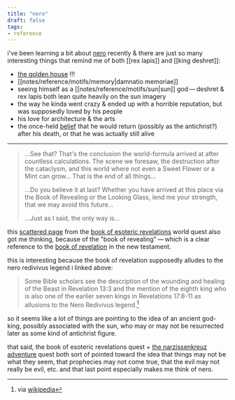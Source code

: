 ```yaml
---
title: "nero"
draft: false
tags:
- reference
---
```


i've been learning a bit about [nero](https://en.wikipedia.org/wiki/Nero?useskin=vector) recently & there are just so many interesting things that remind me of both [[rex lapis]] and [[king deshret]]:
- [the golden house](https://en.wikipedia.org/wiki/Domus_Aurea?useskin=vector) !!!
- [[notes/reference/motifs/memory|damnatio memoriae]]
- seeing himself as a [[notes/reference/motifs/sun|sun]] god — deshret & rex lapis both lean quite heavily on the sun imagery
- the way he kinda went crazy & ended up with a horrible reputation, but was supposedly loved by his people 
- his love for architecture & the arts
- the once-held [belief](https://en.wikipedia.org/wiki/Nero_Redivivus_legend?useskin=vector) that he would return (possibly as the antichrist?) after his death, or that he was actually still alive

---

> ...See that? That's the conclusion the world-formula arrived at after countless calculations. The scene we foresaw, the destruction after the cataclysm, and this world where not even a Sweet Flower or a Mint can grow... That is the end of all things... 
> 
> ...Do you believe it at last? Whether you have arrived at this place via the Book of Revealing or the Looking Glass, lend me your strength, that we may avoid this future... 
> 
> ...Just as I said, the only way is...

this [scattered page](https://ambr.top/en/archive/book/120590/scattered-page) from the [book of esoteric revelations](https://genshin-impact.fandom.com/wiki/Book_of_Esoteric_Revelations) world quest also got me thinking, because of the "book of revealing" — which is a clear reference to the [book of revelation](https://en.wikipedia.org/wiki/Book_of_Revelation?useskin=vector) in the new testament. 

this is interesting because the book of revelation supposedly alludes to the nero redivivus legend i linked above:

> Some Bible scholars see the description of the wounding and healing of the Beast in Revelation 13:3 and the mention of the eighth king who is also one of the earlier seven kings in Revelations 17:8-11 as allusions to the Nero Redivivus legend.[^1]

so it seems like a lot of things are pointing to the idea of an ancient god-king, possibly associated with the sun, who may or may not be resurrected later as some kind of antichrist figure. 

that said, the book of esoteric revelations quest + [the narzissenkreuz adventure](https://genshin-impact.fandom.com/wiki/The_Narzissenkreuz_Adventure_(Act)) quest both sort of pointed toward the idea that things may not be what they seem, that prophecies may not come true, that the evil may not really be evil, etc. and that last point especially makes me think of nero.

[^1]: via [wikipedia](https://en.wikipedia.org/w/index.php?title=Nero_Redivivus_legend&useskin=vector)